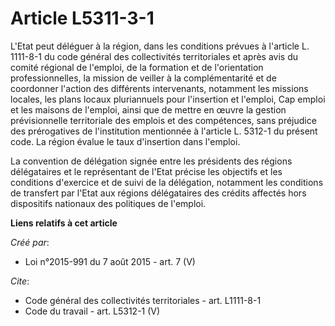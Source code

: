 # Article L5311-3-1

L'Etat peut déléguer à la région, dans les conditions prévues à l'article L. 1111-8-1 du code général des collectivités
territoriales et après avis du comité régional de l'emploi, de la formation et de l'orientation professionnelles, la mission
de veiller à la complémentarité et de coordonner l'action des différents intervenants, notamment les missions locales, les
plans locaux pluriannuels pour l'insertion et l'emploi, Cap emploi et les maisons de l'emploi, ainsi que de mettre en œuvre
la gestion prévisionnelle territoriale des emplois et des compétences, sans préjudice des prérogatives de l'institution
mentionnée à l'article L. 5312-1 du présent code. La région évalue le taux d'insertion dans l'emploi. 

La convention de délégation signée entre les présidents des régions délégataires et le représentant de l'Etat précise les
objectifs et les conditions d'exercice et de suivi de la délégation, notamment les conditions de transfert par l'Etat aux
régions délégataires des crédits affectés hors dispositifs nationaux des politiques de l'emploi.

**Liens relatifs à cet article**

_Créé par_:

  - Loi n°2015-991 du 7 août 2015 - art. 7 (V)

_Cite_:

  - Code général des collectivités territoriales - art. L1111-8-1
  - Code du travail - art. L5312-1 (V)

